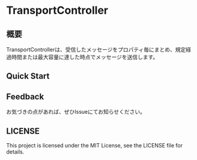 # TransportController

## 概要
TransportControllerは、受信したメッセージをプロパティ毎にまとめ、規定経過時間または最大容量に達した時点でメッセージを送信します。

## Quick Start

## Feedback
お気づきの点があれば、ぜひIssueにてお知らせください。

## LICENSE
This project is licensed under the MIT License, see the LICENSE file for details.
